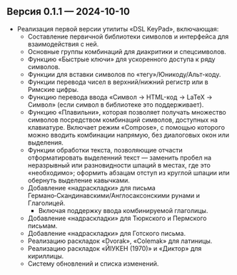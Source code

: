 ## Версия 0.1.1 — 2024-10-10

- Реализация первой версии утилиты «DSL KeyPad», включающая:
  - Составление первичной библиотеки символов и интерфейса для взаимодействия с ней.
  - Основные группы комбинаций для диакритики и спецсимволов.
  - Функцию «Быстрые ключи» для ускоренного доступа к ряду символов.
  - Функции для вставки символов по «тегу»/Юникоду/Альт-коду.
  - Функции перевода чисел в верхний/нижний регистр или в Римские цифры.
  - Функцию перевода ввода «Символ → HTML-код → LaTeX → Символ» (если символ в библиотеке это поддерживает).
  - Функцию «Плавильни», которая позволяет получать множество символов посредством комбинаций символов, доступных на клавиатуре. Включает режим «Compose», с помощью которого можно вводить комбинации напрямую, без диалоговых окон или выделения.
  - Функции обработки текста, позволяющие отчасти отформатировать выделенний текст — заменить пробел на неразрывный или разновидности шпаций в местах, где это «необходимо»; оформить абзацам отступ из круглой шпации или обернуть выделение кавычками.
  - Добавление «надраскладки» для письма Германо‑Скандинавскими/Англосаксонскими рунами и Глаголицей.
    - Включая поддержку ввода комбинируемой глаголицы.
  - Добавление «надраскладки» для Тюркского и Пермского письмам.
  - Добавление «надраскладки» для Готского письма.
  - Реализацию раскладок «Dvorak», «Colemak» для латиницы.
  - Реализацию раскладок «ЙІУКЕН (1970)» и «Диктор» для кириллицы.
  - Систему обновлений и списка изменений.
